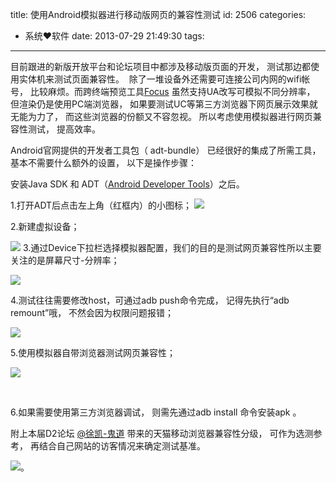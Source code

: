 title: 使用Android模拟器进行移动版网页的兼容性测试
id: 2506
categories:
  - 系统❤软件
date: 2013-07-29 21:49:30
tags:
---

目前跟进的新版开放平台和论坛项目中都涉及移动版页面的开发， 测试那边都使用实体机来测试页面兼容性。  除了一堆设备外还需要可连接公司内网的wifi帐号， 比较麻烦。而跨终端预览工具[Focus](http://focus.peaches.io/?url=www.kainy.cn&amp;type=mac) 虽然支持UA改写可模拟不同分辨率， 但渲染仍是使用PC端浏览器， 如果要测试UC等第三方浏览器下网页展示效果就无能为力了， 而这些浏览器的份额又不容忽视。 所以考虑使用模拟器进行网页兼容性测试， 提高效率。

Android官网提供的开发者工具包（ adt-bundle） 已经很好的集成了所需工具， 基本不需要什么额外的设置， 以下是操作步骤：

安装Java SDK 和 ADT（[Android Developer Tools](http://dl.google.com/android/adt/adt-bundle-windows-x86_64-20130717.zip)）之后。

<!--more-->

1.打开ADT后点击左上角（红框内）的小图标；
[![](http://a.kainy.cn/201307/1.%E6%89%93%E5%BC%80ADT%E5%90%8E%E7%82%B9%E5%87%BB%E5%B7%A6%E4%B8%8A%E8%A7%92%EF%BC%88%E7%BA%A2%E6%A1%86%E5%86%85%EF%BC%89%E7%9A%84%E5%B0%8F%E5%9B%BE%E6%A0%87.jpg)](http://a.kainy.cn/201307/1.%E6%89%93%E5%BC%80ADT%E5%90%8E%E7%82%B9%E5%87%BB%E5%B7%A6%E4%B8%8A%E8%A7%92%EF%BC%88%E7%BA%A2%E6%A1%86%E5%86%85%EF%BC%89%E7%9A%84%E5%B0%8F%E5%9B%BE%E6%A0%87.jpg)

2.新建虚拟设备；

[![](http://a.kainy.cn/201307/2.%E6%96%B0%E5%BB%BA%E8%99%9A%E6%8B%9F%E8%AE%BE%E5%A4%87.jpg)](http://a.kainy.cn/201307/2.%E6%96%B0%E5%BB%BA%E8%99%9A%E6%8B%9F%E8%AE%BE%E5%A4%87.jpg)
3.通过Device下拉栏选择模拟器配置，我们的目的是测试网页兼容性所以主要关注的是屏幕尺寸-分辨率；

[![](http://a.kainy.cn/201307/3.%E9%80%9A%E8%BF%87Device%E4%B8%8B%E6%8B%89%E6%A0%8F%E9%80%89%E6%8B%A9%E6%A8%A1%E6%8B%9F%E5%99%A8%E9%85%8D%E7%BD%AE%EF%BC%8C%E6%88%91%E4%BB%AC%E7%9A%84%E7%9B%AE%E7%9A%84%E6%98%AF%E6%B5%8B%E8%AF%95%E7%BD%91%E9%A1%B5%E5%85%BC%E5%AE%B9%E6%80%A7%E6%89%80%E4%BB%A5%E4%B8%BB%E8%A6%81%E5%85%B3%E6%B3%A8%E7%9A%84%E6%98%AF%E5%B1%8F%E5%B9%95%E5%B0%BA%E5%AF%B8-%E5%88%86%E8%BE%A8%E7%8E%87.jpg)](http://a.kainy.cn/201307/3.%E9%80%9A%E8%BF%87Device%E4%B8%8B%E6%8B%89%E6%A0%8F%E9%80%89%E6%8B%A9%E6%A8%A1%E6%8B%9F%E5%99%A8%E9%85%8D%E7%BD%AE%EF%BC%8C%E6%88%91%E4%BB%AC%E7%9A%84%E7%9B%AE%E7%9A%84%E6%98%AF%E6%B5%8B%E8%AF%95%E7%BD%91%E9%A1%B5%E5%85%BC%E5%AE%B9%E6%80%A7%E6%89%80%E4%BB%A5%E4%B8%BB%E8%A6%81%E5%85%B3%E6%B3%A8%E7%9A%84%E6%98%AF%E5%B1%8F%E5%B9%95%E5%B0%BA%E5%AF%B8-%E5%88%86%E8%BE%A8%E7%8E%87.jpg)

4.测试往往需要修改host，可通过adb push命令完成， 记得先执行“adb remount”哦， 不然会因为权限问题报错；

[![](http://a.kainy.cn/201307/4.%E6%B5%8B%E8%AF%95%E5%BE%80%E5%BE%80%E9%9C%80%E8%A6%81%E4%BF%AE%E6%94%B9host%EF%BC%8C%E5%8F%AF%E9%80%9A%E8%BF%87adb%20push%E5%91%BD%E4%BB%A4%E5%AE%8C%E6%88%90.jpg)](http://a.kainy.cn/201307/4.%E6%B5%8B%E8%AF%95%E5%BE%80%E5%BE%80%E9%9C%80%E8%A6%81%E4%BF%AE%E6%94%B9host%EF%BC%8C%E5%8F%AF%E9%80%9A%E8%BF%87adb%20push%E5%91%BD%E4%BB%A4%E5%AE%8C%E6%88%90.jpg)

5.使用模拟器自带浏览器测试网页兼容性；

[![](http://a.kainy.cn/201307/5.%E4%BD%BF%E7%94%A8android%E5%8E%9F%E7%94%9F%E6%B5%8F%E8%A7%88%E5%99%A8%E6%B5%8B%E8%AF%95%E7%BD%91%E9%A1%B5%E5%85%BC%E5%AE%B9%E6%80%A7.jpg)](http://a.kainy.cn/201307/5.%E4%BD%BF%E7%94%A8android%E5%8E%9F%E7%94%9F%E6%B5%8F%E8%A7%88%E5%99%A8%E6%B5%8B%E8%AF%95%E7%BD%91%E9%A1%B5%E5%85%BC%E5%AE%B9%E6%80%A7.jpg)

&nbsp;

6.如果需要使用第三方浏览器调试， 则需先通过adb install 命令安装apk 。

附上本届D2论坛 [@徐凯-鬼道](http://weibo.com/777865156) 带来的天猫移动浏览器兼容性分级， 可作为选测参考， 再结合自己网站的访客情况来确定测试基准。

[![](http://a.kainy.cn/201307/%E7%A7%BB%E5%8A%A8%E6%B5%8F%E8%A7%88%E5%99%A8%E5%85%BC%E5%AE%B9%E6%80%A7%E5%88%86%E7%BA%A7.jpg)](http://a.kainy.cn/201307/%E7%A7%BB%E5%8A%A8%E6%B5%8F%E8%A7%88%E5%99%A8%E5%85%BC%E5%AE%B9%E6%80%A7%E5%88%86%E7%BA%A7.jpg)。